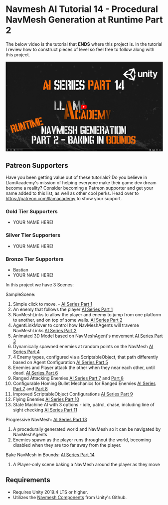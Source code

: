 # Navmesh AI Tutorial 14 - Procedural NavMesh Generation at Runtime Part 2
The below video is the tutorial that **ENDS** where this project is. In the tutorial I review how to construct pieces of level so feel free to follow along with this project.

[![Youtube Tutorial](./Video%20Screenshot.png)](https://www.youtube.com/watch?v=RuoK7w1OIT0)


## Patreon Supporters
Have you been getting value out of these tutorials? Do you believe in LlamAcademy's mission of helping everyone make their game dev dream become a reality? Consider becoming a Patreon supporter and get your name added to this list, as well as other cool perks.
Head over to https://patreon.com/llamacademy to show your support.

### Gold Tier Supporters
* YOUR NAME HERE!

### Silver Tier Supporters
* YOUR NAME HERE!

### Bronze Tier Supporters
* Bastian
* YOUR NAME HERE!

In this project we have 3 Scenes:

SampleScene:
1. Simple click to move. - [AI Series Part 1](https://www.youtube.com/watch?v=aHFSDcEQuzQ)
2. An enemy that follows the player [AI Series Part 1](https://www.youtube.com/watch?v=aHFSDcEQuzQ)
3. NavMeshLinks to allow the player and enemy to jump from one platform to another, and on top of some walls. [AI Series Part 2](https://www.youtube.com/watch?v=dpJUc_BpChw)
4. AgentLinkMover to control how NavMeshAgents will traverse NavMeshLinks [AI Series Part 2](https://www.youtube.com/watch?v=dpJUc_BpChw)
5. Animated 3D Model based on NavMeshAgent's movement [AI Series Part 3](https://www.youtube.com/watch?v=wLZPM46zgUo)
6. Dynamically spawned enemies at random points on the NavMesh [AI Series Part 4](https://www.youtube.com/watch?v=5uO0dXYbL-s)
7. 4 Enemy types, configured via a ScriptableObject, that path differently based on Agent Configuration [AI Series Part 5](https://www.youtube.com/watch?v=PoglGJoDcZg)
8. Enemies and Player attack the other when they near each other, until dead. [AI Series Part 6](https://www.youtube.com/watch?v=Aee01YxQIsw)
9. Ranged Attacking Enemies [AI Series Part 7](https://www.youtube.com/watch?v=QzitQSLhfG0) and [Part 8](https://www.youtube.com/watch?v=Aee01YxQIsw)
10. Configurable Homing Bullet Mechanics for Ranged Enemies [AI Series Part 7](https://www.youtube.com/watch?v=QzitQSLhfG0) and [Part 8](https://www.youtube.com/watch?v=Aee01YxQIsw)
11. Improved ScriptableObject Configurations [AI Series Part 9](https://www.youtube.com/watch?v=lRdetRvi8FA)
12. Flying Enemies [AI Series Part 10](https://www.youtube.com/watch?v=cN837GYgxUI)
13. State Machine AI with 3 options - idle, patrol, chase, including line of sight checking [AI Series Part 11](https://www.youtube.com/watch?v=3hXkdARwREo)

Progressive NavMesh: [AI Series Part 13](https://www.youtube.com/watch?v=QPv_V4TCi8o)
1. A procedurally generated world and NavMesh so it can be navigated by NavMeshAgents
2. Enemies spawn as the player runs throughout the world, becoming disabled when they are too far away from the player.

Bake NavMesh in Bounds: [AI Series Part 14](https://www.youtube.com/watch?v=RuoK7w1OIT0)
1. A Player-only scene baking a NavMesh around the player as they move

## Requirements
* Requires Unity 2019.4 LTS or higher. 
* Utilizes the [Navmesh Components](https://github.com/Unity-Technologies/NavMeshComponents) from Unity's Github.

